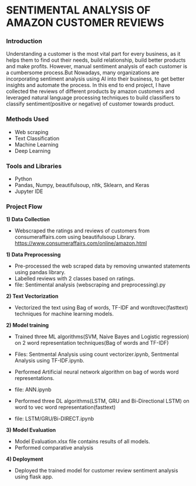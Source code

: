 # SENTIMENTAL ANALYSIS OF AMAZON CUSTOMER REVIEWS

### Introduction
Understanding a customer is the most vital part for every business, as it helps them to find out their needs, build relationship,  build better products and make profits. However, manual sentiment analysis of each customer is a cumbersome process.But Nowadays, many organizations are incorporating sentiment analysis using AI into their business, to get better insights and automate the process. In this end to end project, I have collected the reviews of different products by amazon customers and  leveraged natural language processing techniques to build classifiers to classify sentiment(positive or negative) of customer towards product.

### Methods Used
- Web scraping
- Text Classification
- Machine Learning
- Deep Learning

### Tools and Libraries
- Python
- Pandas, Numpy, beautifulsoup, nltk, Sklearn, and Keras
- Jupyter IDE

### Project Flow
<b>1) Data Collection</b> 
  - Webscraped the ratings and reviews of customers from consumeraffairs.com using beautifulsoup Library. https://www.consumeraffairs.com/online/amazon.html

<b>1) Data Preprocessing</b> 
  - Pre-processed the web scraped data by removing unwanted statements using pandas library. 
  - Labelled reviews with 2 classes based on ratings.
  - file: Sentimental analysis (webscraping and preprocessing).py

<b>2) Text Vectorization</b> 
-  Vectorized the text using Bag of words, TF-IDF and wordtovec(fasttext) techniques for machine learning models.

<b>2) Model training</b> 
  - Trained three ML algorithms(SVM, Naive Bayes and Logistic regression) on 2 word representation techniques(Bag of words and TF-IDF)
  - Files: Sentmental Analysis using count vectorizer.ipynb, Sentmental Analysis using TF-IDF.ipynb.
  - Performed Artificial neural network algorithm on bag of words word representations.
  - file: ANN.ipynb
  
  - Performed three DL algorithms(LSTM, GRU and Bi-Directional LSTM) on word to vec word representation(fasttext)
  - file: LSTM/GRU/Bi-DIRECT.ipynb
  
<b>3) Model Evaluation</b>
  - Model Evaluation.xlsx file contains results of all models.
  - Performed comparative analysis
  
<b>4) Deployment</b>
  - Deployed the trained model for customer review sentiment analysis using flask app. 
